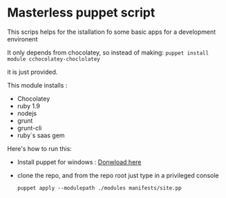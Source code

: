 # Masterless puppet script

This scrips helps for the istallation fo some basic apps for a development environent

It only depends from chocolatey, so instead of making:
 ```puppet install module cchocolatey-choclolatey```

it is just provided.

This module installs :
- Chocolatey
- ruby 1.9
- nodejs
- grunt
- grunt-cli
- ruby`s saas gem

Here's how to run this:
- Install puppet for windows : [Donwload here](https://downloads.puppetlabs.com/windows/puppet-3.8.7-x64.msi)
- clone the repo, and from the repo root just type in a privileged console

   ```puppet apply --modulepath ./modules manifests/site.pp```
